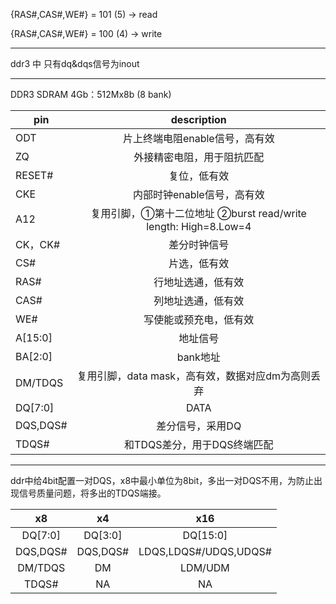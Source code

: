 {RAS#,CAS#,WE#} = 101 (5)  -> read

{RAS#,CAS#,WE#} = 100 (4)  -> write

---

ddr3 中 只有dq&dqs信号为inout

---

DDR3 SDRAM 4Gb：512Mx8b (8 bank)

| pin | description                 |
|---| :-------------------------: |
| ODT | 片上终端电阻enable信号，高有效|
| ZQ | 外接精密电阻，用于阻抗匹配|
| RESET# | 复位，低有效|
| CKE | 内部时钟enable信号，高有效|
| A12 | 复用引脚，①第十二位地址 ②burst read/write length: High=8.Low=4|
| CK，CK# | 差分时钟信号|
| CS# | 片选，低有效|
| RAS# | 行地址选通，低有效|
| CAS# | 列地址选通，低有效|
| WE# | 写使能或预充电，低有效|
| A[15:0] | 地址信号|
| BA[2:0] | bank地址|
| DM/TDQS | 复用引脚，data mask，高有效，数据对应dm为高则丢弃 |
| DQ[7:0] | DATA |
| DQS,DQS# | 差分信号，采用DQ |
| TDQS# | 和TDQS差分，用于DQS终端匹配 |

---
ddr中给4bit配置一对DQS，x8中最小单位为8bit，多出一对DQS不用，为防止出现信号质量问题，将多出的TDQS端接。

| x8 | x4 | x16 |
| :---: | :---: | :---: |
|DQ[7:0]|DQ[3:0]|DQ[15:0]|
|DQS,DQS#|DQS,DQS#|LDQS,LDQS#/UDQS,UDQS#|
|DM/TDQS|DM|LDM/UDM|
|TDQS#|NA|NA|

